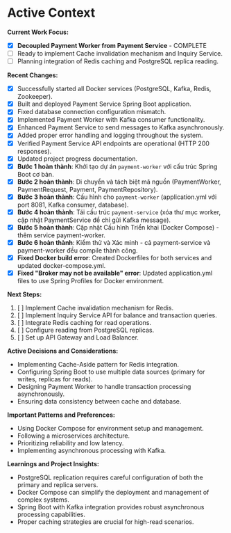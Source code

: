 # Active Context

**Current Work Focus:**

*   [x] **Decoupled Payment Worker from Payment Service** - COMPLETE
*   [ ] Ready to implement Cache invalidation mechanism and Inquiry Service.
*   [ ] Planning integration of Redis caching and PostgreSQL replica reading.

**Recent Changes:**

*   [x] Successfully started all Docker services (PostgreSQL, Kafka, Redis, Zookeeper).
*   [x] Built and deployed Payment Service Spring Boot application.
*   [x] Fixed database connection configuration mismatch.
*   [x] Implemented Payment Worker with Kafka consumer functionality.
*   [x] Enhanced Payment Service to send messages to Kafka asynchronously.
*   [x] Added proper error handling and logging throughout the system.
*   [x] Verified Payment Service API endpoints are operational (HTTP 200 responses).
*   [x] Updated project progress documentation.
*   [x] **Bước 1 hoàn thành**: Khởi tạo dự án `payment-worker` với cấu trúc Spring Boot cơ bản.
*   [x] **Bước 2 hoàn thành**: Di chuyển và tách biệt mã nguồn (PaymentWorker, PaymentRequest, Payment, PaymentRepository).
*   [x] **Bước 3 hoàn thành**: Cấu hình cho `payment-worker` (application.yml với port 8081, Kafka consumer, database).
*   [x] **Bước 4 hoàn thành**: Tái cấu trúc `payment-service` (xóa thư mục worker, cập nhật PaymentService để chỉ gửi Kafka message).
*   [x] **Bước 5 hoàn thành**: Cập nhật Cấu hình Triển khai (Docker Compose) - thêm service payment-worker.
*   [x] **Bước 6 hoàn thành**: Kiểm thử và Xác minh - cả payment-service và payment-worker đều compile thành công.
*   [x] **Fixed Docker build error**: Created Dockerfiles for both services and updated docker-compose.yml.
*   [x] **Fixed "Broker may not be available" error**: Updated application.yml files to use Spring Profiles for Docker environment.

**Next Steps:**

1.  [ ] Implement Cache invalidation mechanism for Redis.
2.  [ ] Implement Inquiry Service API for balance and transaction queries.
3.  [ ] Integrate Redis caching for read operations.
4.  [ ] Configure reading from PostgreSQL replicas.
5.  [ ] Set up API Gateway and Load Balancer.

**Active Decisions and Considerations:**

*   Implementing Cache-Aside pattern for Redis integration.
*   Configuring Spring Boot to use multiple data sources (primary for writes, replicas for reads).
*   Designing Payment Worker to handle transaction processing asynchronously.
*   Ensuring data consistency between cache and database.

**Important Patterns and Preferences:**

*   Using Docker Compose for environment setup and management.
*   Following a microservices architecture.
*   Prioritizing reliability and low latency.
*   Implementing asynchronous processing with Kafka.

**Learnings and Project Insights:**

*   PostgreSQL replication requires careful configuration of both the primary and replica servers.
*   Docker Compose can simplify the deployment and management of complex systems.
*   Spring Boot with Kafka integration provides robust asynchronous processing capabilities.
*   Proper caching strategies are crucial for high-read scenarios.
